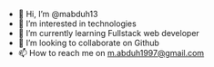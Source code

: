 - 👋 Hi, I’m @mabduh13
- 👀 I’m interested in technologies
- 🌱 I’m currently learning Fullstack web developer
- 💞️ I’m looking to collaborate on Github
- 📫 How to reach me on m.abduh1997@gmail.com

<!---
mabduh13/mabduh13 is a ✨ special ✨ repository because its `README.md` (this file) appears on your GitHub profile.
You can click the Preview link to take a look at your changes.
--->

